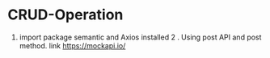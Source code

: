# CRUD-Operation

1. import package semantic and Axios installed
2 . Using post API and post method. link https://mockapi.io/
